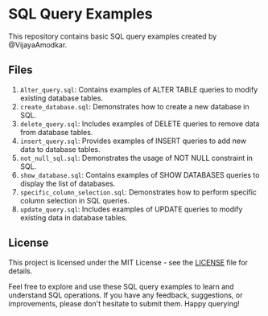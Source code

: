 # SQL Query Examples

This repository contains basic SQL query examples created by @VijayaAmodkar.

## Files

1. `Alter_query.sql`: Contains examples of ALTER TABLE queries to modify existing database tables.
2. `create_database.sql`: Demonstrates how to create a new database in SQL.
3. `delete_query.sql`: Includes examples of DELETE queries to remove data from database tables.
4. `insert_query.sql`: Provides examples of INSERT queries to add new data to database tables.
5. `not_null_sql.sql`: Demonstrates the usage of NOT NULL constraint in SQL.
6. `show_database.sql`: Contains examples of SHOW DATABASES queries to display the list of databases.
7. `specific_column_selection.sql`: Demonstrates how to perform specific column selection in SQL queries.
8. `update_query.sql`: Includes examples of UPDATE queries to modify existing data in database tables.

## License

This project is licensed under the MIT License - see the [LICENSE](LICENSE) file for details.

Feel free to explore and use these SQL query examples to learn and understand SQL operations. If you have any feedback, suggestions, or improvements, please don't hesitate to submit them. Happy querying!

